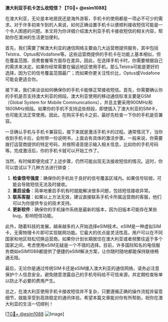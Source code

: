 **澳大利亚手机卡怎么收短信？【TG💪+ @esim1088】**

在澳大利亚，无论是本地居民还是海外游客，手机卡的使用都是一项必不可少的需求。对于许多初来乍到的人来说，如何正确设置手机卡以便顺利接收短信可能是一个令人困惑的问题。本文将为你详细介绍澳大利亚手机卡接收短信的相关内容，帮助你在澳洲的生活更加便利。

首先，我们需要了解澳大利亚的通信网络主要由几大运营商提供服务，其中包括Telstra、Optus和Vodafone等。这些运营商提供的手机卡在功能上基本相似，但在覆盖范围、资费套餐等方面存在差异。因此，在选择手机卡时，你需要根据自己的需求来决定。如果你经常需要在偏远地区使用手机，那么Telstra可能是更好的选择，因为它的信号覆盖范围最广；而如果你更关注性价比，Optus或Vodafone可能会更适合你。

接下来，我们来谈谈如何确保你的手机卡能够正常接收短信。首先，你需要确认你的手机是否支持澳大利亚的频段。澳大利亚使用的移动通信标准主要是GSM（Global System for Mobile Communications），并且主要采用900MHz和1800MHz频段。如果你的手机不支持这些频段，即使插入了澳大利亚的SIM卡，也可能无法正常使用。因此，在购买手机卡之前，最好先检查一下你的手机是否兼容。

一旦确认手机与手机卡兼容后，接下来就是激活手机卡的过程。通常情况下，当你收到手机卡后，会附带一份说明书，上面会有具体的激活步骤。一般来说，你需要拨打运营商提供的特定号码，并按照语音提示输入相关信息，比如你的手机号码等。完成激活后，你的手机卡就可以开始工作了。

当然，有时候即便完成了上述步骤，仍然可能出现无法接收短信的情况。这时，你可以尝试以下几种方法进行排查：

1. **检查信号强度**：确保你的手机处于良好的信号覆盖区域内。如果信号较弱，可能会导致短信无法及时接收。
2. **重启设备**：简单地重启手机有时就能解决很多问题，包括短信接收异常。
3. **联系客服**：如果以上方法无效，建议直接联系手机卡所属运营商的客服，他们可以为你提供专业的技术支持。
4. **更新软件**：确保你的手机操作系统是最新的版本，因为旧版本可能存在某些bug，影响短信功能。

此外，随着科技的发展，越来越多的人开始选择eSIM技术。eSIM是一种虚拟SIM卡，无需物理卡片即可实现联网功能。它最大的优点是灵活性高，用户可以在不同国家和地区轻松切换运营商。如果你计划长期居住在澳大利亚或者频繁往返于多个国家之间，考虑使用eSIM无疑是一个不错的选择。目前，许多国际知名的电信服务商如eSIM1088都提供了便捷的eSIM解决方案，让你随时随地都能保持联络畅通无阻。

最后，无论你是通过传统SIM卡还是eSIM接入澳大利亚的通信网络，请务必注意保护个人信息安全。避免随意泄露自己的手机号码给不可信来源，并定期检查账单以防止不必要的费用产生。

总之，在澳大利亚使用手机卡接收短信并不复杂，只要遵循正确的操作流程并留意细节，就能享受到高效稳定的通讯体验。希望本篇文章能对你有所帮助，祝你在澳大利亚的生活一切顺利！

[[TG💪+ @esim1088](https://t.me/s/esim1088) ![Image](https://i.postimg.cc/4NQfJmqS/Snipaste-2025-05-13-00-14-12.png)]